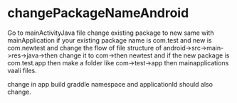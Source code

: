 # changePackageNameAndroid

Go to mainActivityJava file change existing package to new same with mainApplication 
if your existing package name is com.test and new is com.newtest 
and change the flow of file structure of android->src->main->res->java->then change it to com->then newtest 
and if the new package is com.test.app then make a folder like com->test->app then mainapplications vaali files.

change in app build graddle 
namespace and applicationId should also change.

